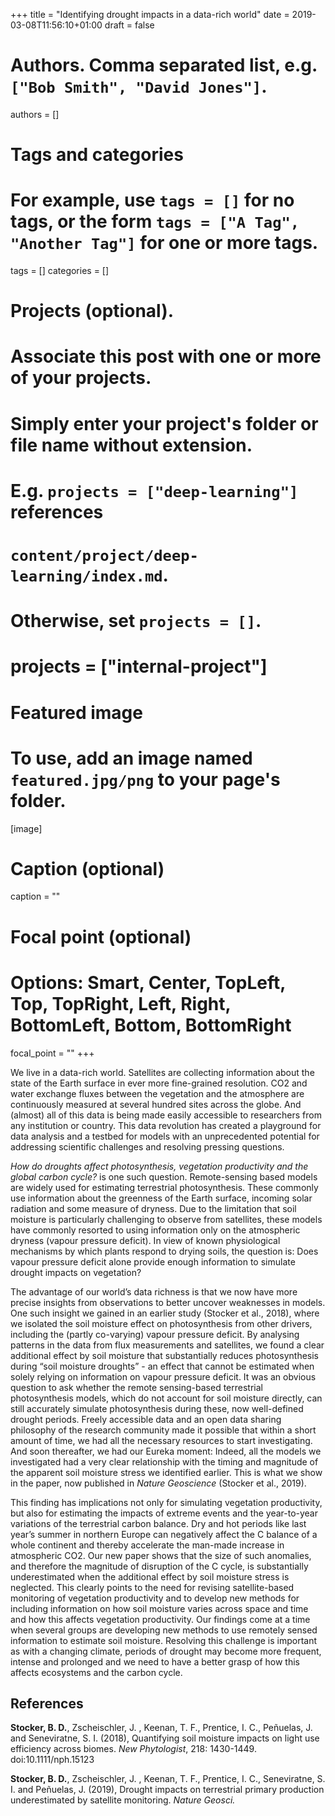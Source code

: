 +++
title = "Identifying drought impacts in a data-rich world"
date = 2019-03-08T11:56:10+01:00
draft = false

# Authors. Comma separated list, e.g. `["Bob Smith", "David Jones"]`.
authors = []

# Tags and categories
# For example, use `tags = []` for no tags, or the form `tags = ["A Tag", "Another Tag"]` for one or more tags.
tags = []
categories = []

# Projects (optional).
#   Associate this post with one or more of your projects.
#   Simply enter your project's folder or file name without extension.
#   E.g. `projects = ["deep-learning"]` references 
#   `content/project/deep-learning/index.md`.
#   Otherwise, set `projects = []`.
# projects = ["internal-project"]

# Featured image
# To use, add an image named `featured.jpg/png` to your page's folder. 
[image]
  # Caption (optional)
  caption = ""

  # Focal point (optional)
  # Options: Smart, Center, TopLeft, Top, TopRight, Left, Right, BottomLeft, Bottom, BottomRight
  focal_point = ""
+++

We live in a data-rich world. Satellites are collecting information about the state of the Earth surface in ever more fine-grained resolution. CO2 and water exchange fluxes between the vegetation and the atmosphere are continuously measured at several hundred sites across the globe. And (almost) all of this data is being made easily accessible to researchers from any institution or country. This data revolution has created a playground for data analysis and a testbed for models with an unprecedented potential for addressing scientific challenges and resolving pressing questions. 

*How do droughts affect photosynthesis, vegetation productivity and the global carbon cycle?* is one such question. Remote-sensing based models are widely used for estimating terrestrial photosynthesis. These commonly use information about the greenness of the Earth surface, incoming solar radiation and some measure of dryness. Due to the limitation that soil moisture is particularly challenging to observe from satellites, these models have commonly resorted to using information only on the atmospheric dryness (vapour pressure deficit). In view of known physiological mechanisms by which plants respond to drying soils, the question is: Does vapour pressure deficit alone provide enough information to simulate drought impacts on vegetation?  

The advantage of our world’s data richness is that we now have more precise insights from observations to better uncover weaknesses in models. One such insight we gained in an earlier study (Stocker et al., 2018), where we isolated the soil moisture effect on photosynthesis from other drivers, including the (partly co-varying) vapour pressure deficit. By analysing patterns in the data from flux measurements and satellites, we found a clear additional effect by soil moisture that substantially reduces photosynthesis during “soil moisture droughts” - an effect that cannot be estimated when solely relying on information on vapour pressure deficit. It was an obvious question to ask whether the remote sensing-based terrestrial photosynthesis models, which do not account for soil moisture directly, can still accurately simulate photosynthesis during these, now well-defined drought periods. Freely accessible data and an open data sharing philosophy of the research community made it possible that within a short amount of time, we had all the necessary resources to start investigating. And soon thereafter, we had our Eureka moment: Indeed, all the models we investigated had a very clear relationship with the timing and magnitude of the apparent soil moisture stress we identified earlier. This is what we show in the paper, now published in *Nature Geoscience* (Stocker et al., 2019). 

This finding has implications not only for simulating vegetation productivity, but also for estimating the impacts of extreme events and the year-to-year variations of the terrestrial carbon balance. Dry and hot periods like last year’s summer in northern Europe can negatively affect the C balance of a whole continent and thereby accelerate the man-made increase in atmospheric CO2. Our new paper shows that the size of such anomalies, and therefore the magnitude of disruption of the C cycle, is substantially underestimated when the additional effect by soil moisture stress is neglected. This clearly points to the need for revising satellite-based monitoring of vegetation productivity and to develop new methods for including information on how soil moisture varies across space and time and how this affects vegetation productivity. Our findings come at a time when several groups are developing new methods to use remotely sensed information to estimate soil moisture. Resolving this challenge is important as with a changing climate, periods of drought may become more frequent, intense and prolonged and we need to have a better grasp of how this affects ecosystems and the carbon cycle. 

## References

**Stocker, B. D.**, Zscheischler, J. , Keenan, T. F., Prentice, I. C., Peñuelas, J. and Seneviratne, S. I. (2018), Quantifying soil moisture impacts on light use efficiency across biomes. *New Phytologist*, 218: 1430-1449. doi:10.1111/nph.15123 

**Stocker, B. D.**, Zscheischler, J. , Keenan, T. F., Prentice, I. C., Seneviratne, S. I. and Peñuelas, J. (2019), Drought impacts on terrestrial primary production underestimated by satellite monitoring. *Nature Geosci.* 